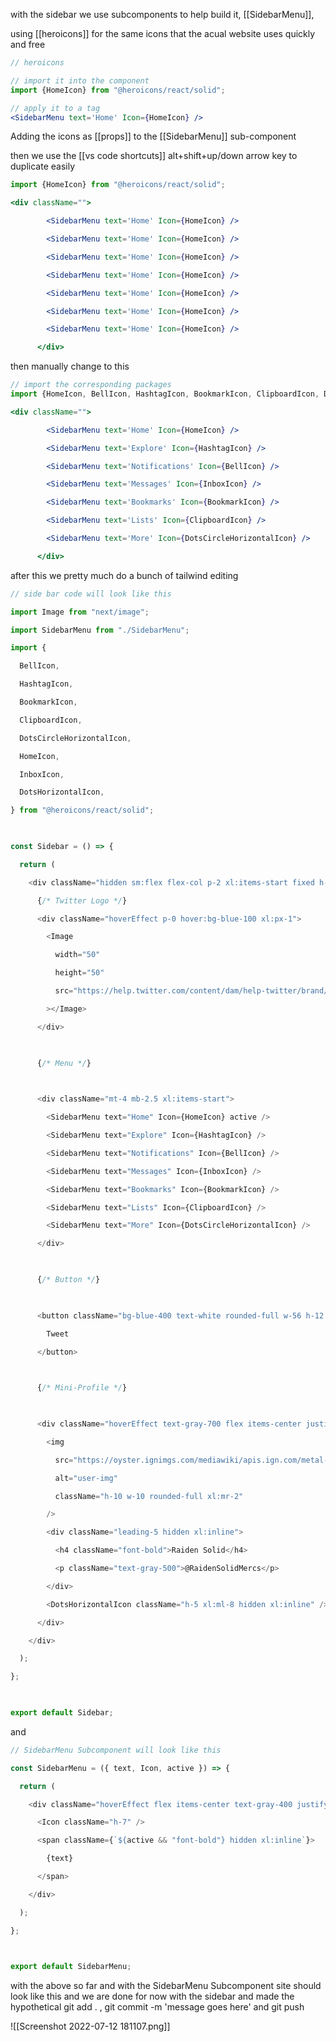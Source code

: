 with the sidebar we use subcomponents to help build it, [[SidebarMenu]], 

using [[heroicons]] for the same icons that the acual website uses quickly and free

```jsx
// heroicons

// import it into the component
import {HomeIcon} from "@heroicons/react/solid";

// apply it to a tag
<SidebarMenu text='Home' Icon={HomeIcon} />
```

Adding the icons as [[props]] to the [[SidebarMenu]] sub-component 

then we use the [[vs code shortcuts]] alt+shift+up/down arrow key to duplicate easily

```jsx
import {HomeIcon} from "@heroicons/react/solid";

<div className="">

        <SidebarMenu text='Home' Icon={HomeIcon} />

        <SidebarMenu text='Home' Icon={HomeIcon} />

        <SidebarMenu text='Home' Icon={HomeIcon} />

        <SidebarMenu text='Home' Icon={HomeIcon} />

        <SidebarMenu text='Home' Icon={HomeIcon} />

        <SidebarMenu text='Home' Icon={HomeIcon} />

        <SidebarMenu text='Home' Icon={HomeIcon} />

      </div>
```

then manually change to this 

```jsx
// import the corresponding packages
import {HomeIcon, BellIcon, HashtagIcon, BookmarkIcon, ClipboardIcon, DotsCircleHorizontalIcon, InboxIcon} from "@heroicons/react/solid";

<div className="">

        <SidebarMenu text='Home' Icon={HomeIcon} />

        <SidebarMenu text='Explore' Icon={HashtagIcon} />

        <SidebarMenu text='Notifications' Icon={BellIcon} />

        <SidebarMenu text='Messages' Icon={InboxIcon} />

        <SidebarMenu text='Bookmarks' Icon={BookmarkIcon} />

        <SidebarMenu text='Lists' Icon={ClipboardIcon} />

        <SidebarMenu text='More' Icon={DotsCircleHorizontalIcon} />

      </div>

```

after this we pretty much do a bunch of tailwind editing

```jsx
// side bar code will look like this

import Image from "next/image";

import SidebarMenu from "./SidebarMenu";

import {

  BellIcon,

  HashtagIcon,

  BookmarkIcon,

  ClipboardIcon,

  DotsCircleHorizontalIcon,

  HomeIcon,

  InboxIcon,

  DotsHorizontalIcon,

} from "@heroicons/react/solid";

  

const Sidebar = () => {

  return (

    <div className="hidden sm:flex flex-col p-2 xl:items-start fixed h-full">

      {/* Twitter Logo */}

      <div className="hoverEffect p-0 hover:bg-blue-100 xl:px-1">

        <Image

          width="50"

          height="50"

          src="https://help.twitter.com/content/dam/help-twitter/brand/logo.png"

        ></Image>

      </div>

  

      {/* Menu */}

  

      <div className="mt-4 mb-2.5 xl:items-start">

        <SidebarMenu text="Home" Icon={HomeIcon} active />

        <SidebarMenu text="Explore" Icon={HashtagIcon} />

        <SidebarMenu text="Notifications" Icon={BellIcon} />

        <SidebarMenu text="Messages" Icon={InboxIcon} />

        <SidebarMenu text="Bookmarks" Icon={BookmarkIcon} />

        <SidebarMenu text="Lists" Icon={ClipboardIcon} />

        <SidebarMenu text="More" Icon={DotsCircleHorizontalIcon} />

      </div>

  

      {/* Button */}

  

      <button className="bg-blue-400 text-white rounded-full w-56 h-12 font-bold shadow-md hover:brightness-95 text-lg hidden xl:inline">

        Tweet

      </button>

  

      {/* Mini-Profile */}

  

      <div className="hoverEffect text-gray-700 flex items-center justify-center xl:justify-start mt-auto ">

        <img

          src="https://oyster.ignimgs.com/mediawiki/apis.ign.com/metal-gear-rising-revengeance/e/e6/Raiden_Rising_Render.jpg"

          alt="user-img"

          className="h-10 w-10 rounded-full xl:mr-2"

        />

        <div className="leading-5 hidden xl:inline">

          <h4 className="font-bold">Raiden Solid</h4>

          <p className="text-gray-500">@RaidenSolidMercs</p>

        </div>

        <DotsHorizontalIcon className="h-5 xl:ml-8 hidden xl:inline" />

      </div>

    </div>

  );

};

  

export default Sidebar;

```

and

```jsx
// SidebarMenu Subcomponent will look like this

const SidebarMenu = ({ text, Icon, active }) => {

  return (

    <div className="hoverEffect flex items-center text-gray-400 justify-center xl:justify-start text-lg space-x-3">

      <Icon className="h-7" />

      <span className={`${active && "font-bold"} hidden xl:inline`}>

        {text}

      </span>

    </div>

  );

};

  

export default SidebarMenu;

```

with the above so far and with the SidebarMenu Subcomponent site should look like this and we are done for now with the sidebar and made the hypothetical git add . , git commit -m 'message goes here' and git push 

![[Screenshot 2022-07-12 181107.png]]






